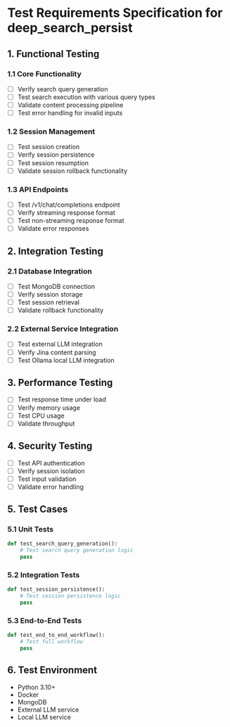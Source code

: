 # Test Requirements Specification for deep_search_persist

## 1. Functional Testing

### 1.1 Core Functionality
- [ ] Verify search query generation
- [ ] Test search execution with various query types
- [ ] Validate content processing pipeline
- [ ] Test error handling for invalid inputs

### 1.2 Session Management
- [ ] Test session creation
- [ ] Verify session persistence
- [ ] Test session resumption
- [ ] Validate session rollback functionality

### 1.3 API Endpoints
- [ ] Test /v1/chat/completions endpoint
- [ ] Verify streaming response format
- [ ] Test non-streaming response format
- [ ] Validate error responses

## 2. Integration Testing

### 2.1 Database Integration
- [ ] Test MongoDB connection
- [ ] Verify session storage
- [ ] Test session retrieval
- [ ] Validate rollback functionality

### 2.2 External Service Integration
- [ ] Test external LLM integration
- [ ] Verify Jina content parsing
- [ ] Test Ollama local LLM integration

## 3. Performance Testing
- [ ] Test response time under load
- [ ] Verify memory usage
- [ ] Test CPU usage
- [ ] Validate throughput

## 4. Security Testing
- [ ] Test API authentication
- [ ] Verify session isolation
- [ ] Test input validation
- [ ] Validate error handling

## 5. Test Cases

### 5.1 Unit Tests
```python
def test_search_query_generation():
    # Test search query generation logic
    pass
```

### 5.2 Integration Tests
```python
def test_session_persistence():
    # Test session persistence logic
    pass
```

### 5.3 End-to-End Tests
```python
def test_end_to_end_workflow():
    # Test full workflow
    pass
```

## 6. Test Environment
- Python 3.10+
- Docker
- MongoDB
- External LLM service
- Local LLM service
